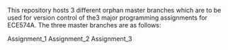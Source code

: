 This repository hosts 3 different orphan master branches which are to be used for version control of the3 major programming assignments for ECE574A. The three master branches are as follows: 

Assignment_1
Assignment_2
Assignment_3
